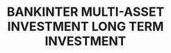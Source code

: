 ---
layout: fund
title: BANKINTER MULTI-ASSET INVESTMENT LONG TERM INVESTMENT
isin: ES0113574026
---